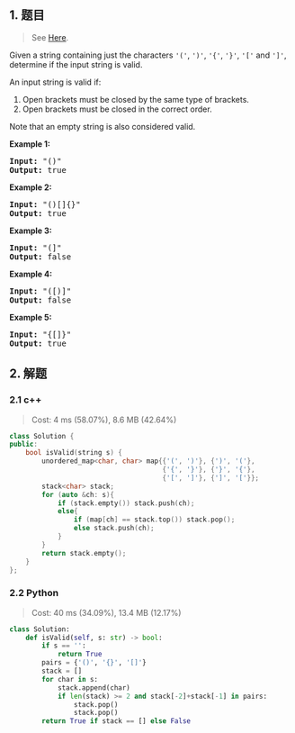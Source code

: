 ## 1. 题目

> See [Here](https://leetcode.com/problems/valid-parentheses/submissions/).

<div><p>Given a string containing just the characters <code>'('</code>, <code>')'</code>, <code>'{'</code>, <code>'}'</code>, <code>'['</code> and <code>']'</code>, determine if the input string is valid.</p>

<p>An input string is valid if:</p>

<ol>
	<li>Open brackets must be closed by the same type of brackets.</li>
	<li>Open brackets must be closed in the correct order.</li>
</ol>

<p>Note that an empty string is&nbsp;also considered valid.</p>

<p><strong>Example 1:</strong></p>

<pre><strong>Input:</strong> "()"
<strong>Output:</strong> true
</pre>

<p><strong>Example 2:</strong></p>

<pre><strong>Input:</strong> "()[]{}"
<strong>Output:</strong> true
</pre>

<p><strong>Example 3:</strong></p>

<pre><strong>Input:</strong> "(]"
<strong>Output:</strong> false
</pre>

<p><strong>Example 4:</strong></p>

<pre><strong>Input:</strong> "([)]"
<strong>Output:</strong> false
</pre>

<p><strong>Example 5:</strong></p>

<pre><strong>Input:</strong> "{[]}"
<strong>Output:</strong> true
</pre>
</div>

## 2. 解题

### 2.1 c++

> Cost: 4 ms (58.07%), 8.6 MB (42.64%)

```cpp
class Solution {
public:
    bool isValid(string s) {
        unordered_map<char, char> map{{'(', ')'}, {')', '('},
                                      {'{', '}'}, {'}', '{'},
                                      {'[', ']'}, {']', '['}};
        stack<char> stack;
        for (auto &ch: s){
            if (stack.empty()) stack.push(ch);
            else{
                if (map[ch] == stack.top()) stack.pop();
                else stack.push(ch);
            }
        }
        return stack.empty();
    }
};
```

### 2.2 Python

> Cost: 40 ms (34.09%), 13.4 MB (12.17%)

```python
class Solution:
    def isValid(self, s: str) -> bool:
        if s == '':
            return True
        pairs = {'()', '{}', '[]'}
        stack = []
        for char in s:
            stack.append(char)
            if len(stack) >= 2 and stack[-2]+stack[-1] in pairs:
                stack.pop()
                stack.pop()
        return True if stack == [] else False
```
